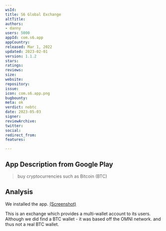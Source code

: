 ```yaml
---
wsId: 
title: S6 Global Exchange
altTitle: 
authors:
- danny 
users: 5000
appId: com.s6.app
appCountry: 
released: Mar 1, 2022
updated: 2023-02-01
version: 1.1.2
stars: 
ratings: 
reviews: 
size: 
website: 
repository: 
issue: 
icon: com.s6.app.png
bugbounty: 
meta: ok
verdict: nobtc
date: 2023-05-03
signer: 
reviewArchive: 
twitter: 
social: 
redirect_from: 
features: 

---
```


## App Description from Google Play 

> buy cryptocurrencies such as Bitcoin (BTC)

## Analysis 

We installed the app. [(Screenshot)](https://twitter.com/BitcoinWalletz/status/1653591002610008069)

This is an exchange which provides a multi-wallet account to its users. Although we did find a BTC wallet - it was based off the OMNI network. and thus not a real BTC wallet. 
